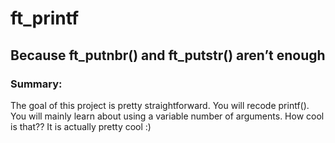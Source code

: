 # ft_printf

## Because ft_putnbr() and ft_putstr() aren’t enough

### Summary:
The goal of this project is pretty straightforward. You will recode printf().
You will mainly learn about using a variable number of arguments. How cool is that?? It is actually pretty cool :)